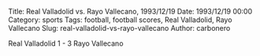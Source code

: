 Title: Real Valladolid vs. Rayo Vallecano, 1993/12/19
Date: 1993/12/19 00:00
Category: sports
Tags: football, football scores, Real Valladolid, Rayo Vallecano
Slug: real-valladolid-vs-rayo-vallecano
Author: carbonero


Real Valladolid 1 - 3 Rayo Vallecano
